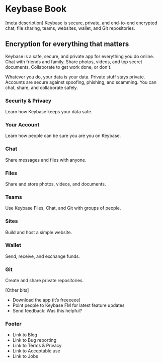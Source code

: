 

# Keybase Book
[meta description]
Keybase is secure, private, and end-to-end encrypted chat, file sharing, teams, websites, wallet, and Git repositories.

## Encryption for everything that matters
Keybase is a safe, secure, and private app for everything you do online. Chat with friends and family. Share photos, videos, and top secret documents. Collaborate to get work done, or don't. 

Whatever you do, your data is your data. Private stuff stays private. Accounts are secure against spoofing, phishing, and scamming. You can chat, share, and collaborate safely.

### Security & Privacy  
Learn how Keybase keeps your data safe. 

### Your Account  
Learn how people can be sure you are you on Keybase. 

### Chat  
Share messages and files with anyone.

### Files  
Share and store photos, videos, and documents.

### Teams  
Use Keybase Files, Chat, and Git with groups of people.

### Sites  
Build and host a simple website.

### Wallet  
Send, receive, and exchange funds.

### Git  
Create and share private repositories. 

[Other bits]  
* Download the app (it’s freeeeee)
* Point people to Keybase FM for latest feature updates
* Send feedback: Was this helpful?  

### Footer  
* Link to Blog
* Link to Bug reporting
* Link to Terms & Privacy
* Link to Acceptable use
* Link to Jobs
